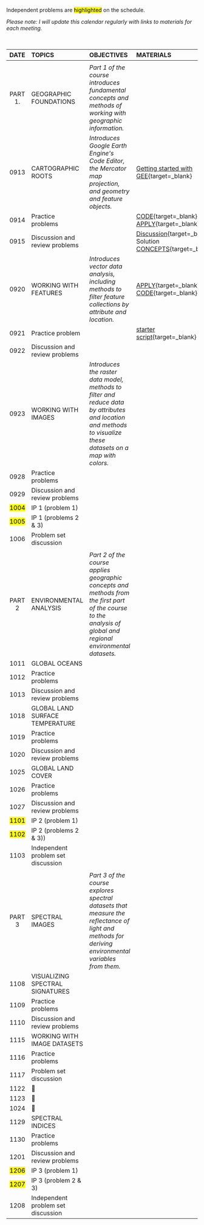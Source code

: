 Independent problems are <mark>highlighted</mark> on the schedule.

_Please note: I will update this calendar regularly with links to materials for each meeting._

<br>

| DATE | TOPICS | OBJECTIVES | MATERIALS |  
|:---:|:---| :--- | :--- |  
| |
| PART 1.| GEOGRAPHIC FOUNDATIONS | _Part 1 of the course introduces fundamental concepts and methods of working with geographic information._ |
| 0913| CARTOGRAPHIC ROOTS | _Introduces Google Earth Engine's Code Editor, the Mercator map projection, and geometry and feature objects._ | [Getting started with GEE](https://jeffhowarth.github.io/eeprimer/){target=_blank} |  
| 0914 | Practice problems | | [CODE](https://jeffhowarth.github.io/eeprimer/code/01/getMapCenter/){target=_blank} <br>[APPLY](https://jeffhowarth.github.io/eeprimer/apply/01/longest_haul/){target=_blank} |
| 0915 | Discussion and review problems | | [Discussion](https://jeffhowarth.github.io/eeprimer/apply/01/discussion/){target=_blank} <br>Solution <br> [CONCEPTS](https://jeffhowarth.github.io/eeprimer/concepts/01/geographic_framework/){target=_blank} |
| 0920 | WORKING WITH FEATURES | _Introduces vector data analysis, including methods to filter feature collections by attribute and location._ | [APPLY](https://jeffhowarth.github.io/eeprimer/02/apply/corridor_easement_list/){target=_blank}<br>[CODE](https://jeffhowarth.github.io/eeprimer/02/code/starter_coords/){target=_blank} |
| 0921 | Practice problem | | [starter script](https://jeffhowarth.github.io/eeprimer/02/apply/starter_script/){target=_blank}<br> |
| 0922| Discussion and review problems |
| 0923 | WORKING WITH IMAGES | _Introduces the raster data model, methods to filter and reduce data by attributes and location and methods to visualize these datasets on a map with colors._ | |  
| 0928| Practice problems |
| 0929| Discussion and review problems |
| <mark>1004</mark> |  IP 1 (problem 1) |  
| <mark>1005</mark>|  IP 1 (problems 2 & 3) |
| 1006 | Problem set discussion |
| |
| PART 2| ENVIRONMENTAL ANALYSIS | _Part 2 of the course applies geographic concepts and methods from the first part of the course to the analysis of global and regional environmental datasets._ |   
| 1011 | GLOBAL OCEANS |
| 1012 | Practice problems | |
| 1013 | Discussion and review problems |
| 1018 | GLOBAL LAND SURFACE TEMPERATURE |  
| 1019 | Practice problems | |
| 1020 | Discussion and review problems |
| 1025 | GLOBAL LAND COVER |
| 1026 | Practice problems |   
| 1027 | Discussion and review problems |
| <mark>1101</mark> | IP 2 (problem 1) |
| <mark>1102</mark> | IP 2 (problems 2 & 3))|
| 1103 | Independent problem set discussion  |  
| |
| PART 3 | SPECTRAL IMAGES | _Part 3 of the course explores spectral datasets that measure the reflectance of light and methods for deriving environmental variables from them._
| 1108 | VISUALIZING SPECTRAL SIGNATURES |
| 1109 | Practice problems |
| 1110 | Discussion and review problems |
| 1115 | WORKING WITH IMAGE DATASETS | |  |
| 1116| Practice problems |
| 1117 | Problem set discussion |
| 1122 | :maple_leaf: |
| 1123 | :corn: |
| 1024 | :turkey: |
| 1129 | SPECTRAL INDICES |
| 1130 | Practice problems |
| 1201 | Discussion and review problems |
| <mark>1206</mark> | IP 3 (problem 1) |
| <mark>1207</mark> | IP 3 (problem 2 & 3) |
| 1208 | Independent problem set discussion |

[0101]: https://github.com/jeffhowarth/eeprimer/blob/master/lessons/javaScript101.md  
[0102]: https://github.com/jeffhowarth/eeprimer/blob/master/lessons/mapUI101.md  
[0103]: https://github.com/jeffhowarth/eeprimer/blob/master/lessons/greatCircles.md  
